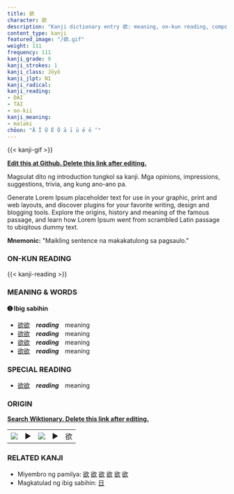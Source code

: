 ```yaml
---
title: 欲
character: 欲
description: "Kanji dictionary entry 欲: meaning, on-kun reading, compounds, origin, related kanji"
content_type: kanji
featured_image: "/欲.gif"
weight: 111
frequency: 111
kanji_grade: 9
kanji_strokes: 1
kanji_class: Jōyō
kanji_jlpt: N1
kanji_radical: 
kanji_reading: 
- DAI
- TAI
- oo-kii
kanji_meaning:
- malaki
chōon: "Ā Ī Ū Ē Ō ā ī ū ē ō ’"
---
```

[//]: # (Don't edit the line below. Kanji animated GIF code is automatically generated.)
{{< kanji-gif >}}

[//]: # (Edit below this line.)

**[Edit this at Github. Delete this link after editing.](https://github.com/tim0g/tim/tree/main/content/kanji/欲/index.md)**

Magsulat dito ng introduction tungkol sa kanji. Mga opinions, impressions, suggestions, trivia, ang kung ano-ano pa.

Generate Lorem Ipsum placeholder text for use in your graphic, print and web layouts, and discover plugins for your favorite writing, design and blogging tools. Explore the origins, history and meaning of the famous passage, and learn how Lorem Ipsum went from scrambled Latin passage to ubiqitous dummy text.
 
**Mnemonic:** "Maikling sentence na makakatulong sa pagsaulo."

### ON-KUN READING

[//]: # (Don't edit the line below. ON-KUN READING code is automatically generated.)
{{< kanji-reading >}}

### MEANING & WORDS

#### ➊ **Ibig sabihin**
  - [欲](../欲)[欲](../欲)　***reading***　meaning
  - [欲](../欲)[欲](../欲)　***reading***　meaning
  - [欲](../欲)[欲](../欲)　***reading***　meaning
  - [欲](../欲)[欲](../欲)　***reading***　meaning

### SPECIAL READING
  - [欲](../欲)[欲](../欲)　***reading***　meaning

### ORIGIN

**[Search Wiktionary. Delete this link after editing.](https://wiktionary.org/wiki/欲)**
<table class="kanji-table"><tr><td>
<img src="60px-欲-bronze.svg.png">
</td><td>▶</td><td>
<img src="60px-欲-oracle.svg.png">
</td><td>▶</td>
<td class="kanji-origin">欲</td>
</tr></table>

### RELATED KANJI
- Miyembro ng pamilya: [欲](../欲) [欲](../欲) [欲](../欲) [欲](../欲) [欲](../欲) [欲](../欲)
- Magkatulad ng ibig sabihin: [日](../日)
